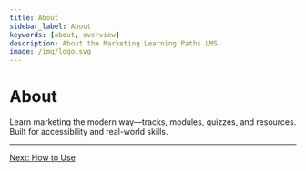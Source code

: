 ```yaml
---
title: About
sidebar_label: About
keywords: [about, overview]
description: About the Marketing Learning Paths LMS.
image: /img/logo.svg
---
```


# About

Learn marketing the modern way—tracks, modules, quizzes, and resources. Built for accessibility and real-world skills.

---

[Next: How to Use](how-to-use.md)
